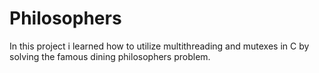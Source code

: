 # Philosophers

In this project i learned how to utilize multithreading and mutexes in C by solving the famous dining philosophers problem.
